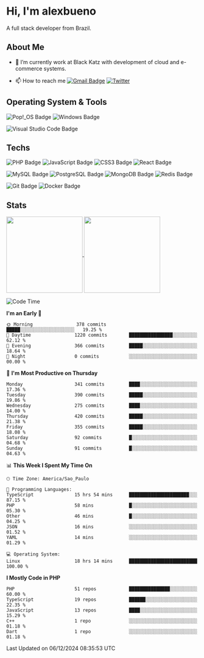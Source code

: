 # Hi, I'm alexbueno

A full stack developer from Brazil.

## About Me

- 🌱 I’m currently work at Black Katz with development of cloud and e-commerce systems.

- 📫 How to reach me [![Gmail Badge](https://img.shields.io/badge/-gmail-c14438?style=for-the-badge&logo=Gmail&logoColor=ffffff)](mailto:alexsandrofbueno@gmail.com) [![Twitter](https://img.shields.io/badge/twitter-1DA1F2.svg?style=for-the-badge&logo=twitter&logoColor=ffffff)](https://twitter.com/Alex_Bueno_7)

## Operating System & Tools

![Pop!_OS Badge](https://img.shields.io/badge/Pop!__OS-48B9C7?logo=popos&logoColor=fff&style=flat)
![Windows Badge](https://img.shields.io/badge/Windows-0078D6?logo=windows&logoColor=fff&style=flat)

![Visual Studio Code Badge](https://img.shields.io/badge/Visual%20Studio%20Code-007ACC?logo=visualstudiocode&logoColor=fff&style=flat)

## Techs

![PHP Badge](https://img.shields.io/badge/PHP-777BB4?logo=php&logoColor=fff&style=flat)
![JavaScript Badge](https://img.shields.io/badge/JavaScript-F7DF1E?logo=javascript&logoColor=000&style=flat)
![CSS3 Badge](https://img.shields.io/badge/CSS3-1572B6?logo=css3&logoColor=fff&style=flat)
![React Badge](https://img.shields.io/badge/React-61DAFB?logo=react&logoColor=000&style=flat)

![MySQL Badge](https://img.shields.io/badge/MySQL-4479A1?logo=mysql&logoColor=fff&style=flat)
![PostgreSQL Badge](https://img.shields.io/badge/PostgreSQL-4169E1?logo=postgresql&logoColor=fff&style=flat)
![MongoDB Badge](https://img.shields.io/badge/MongoDB-47A248?logo=mongodb&logoColor=fff&style=flat)
![Redis Badge](https://img.shields.io/badge/Redis-DC382D?logo=redis&logoColor=fff&style=flat)

![Git Badge](https://img.shields.io/badge/Git-F05032?logo=git&logoColor=fff&style=flat)
![Docker Badge](https://img.shields.io/badge/Docker-2496ED?logo=docker&logoColor=fff&style=flat)


## Stats

<a href="https://github.com/anuraghazra/github-readme-stats">
  <img height=200 align="center" src="https://github-readme-stats.vercel.app/api?username=alexbueno7&theme=dark" />
</a>
<a href="https://github.com/anuraghazra/convoychat">
  <img height=200 align="center" src="https://github-readme-stats.vercel.app/api/top-langs?username=alexbueno7&layout=compact&langs_count=8&card_width=320&theme=dark" />
</a>

<!--START_SECTION:waka-->
![Code Time](http://img.shields.io/badge/Code%20Time-1%2C245%20hrs%2040%20mins-blue)

**I'm an Early 🐤** 

```text
🌞 Morning                378 commits         █████░░░░░░░░░░░░░░░░░░░░   19.25 % 
🌆 Daytime                1220 commits        ████████████████░░░░░░░░░   62.12 % 
🌃 Evening                366 commits         █████░░░░░░░░░░░░░░░░░░░░   18.64 % 
🌙 Night                  0 commits           ░░░░░░░░░░░░░░░░░░░░░░░░░   00.00 % 
```
📅 **I'm Most Productive on Thursday** 

```text
Monday                   341 commits         ████░░░░░░░░░░░░░░░░░░░░░   17.36 % 
Tuesday                  390 commits         █████░░░░░░░░░░░░░░░░░░░░   19.86 % 
Wednesday                275 commits         ████░░░░░░░░░░░░░░░░░░░░░   14.00 % 
Thursday                 420 commits         █████░░░░░░░░░░░░░░░░░░░░   21.38 % 
Friday                   355 commits         █████░░░░░░░░░░░░░░░░░░░░   18.08 % 
Saturday                 92 commits          █░░░░░░░░░░░░░░░░░░░░░░░░   04.68 % 
Sunday                   91 commits          █░░░░░░░░░░░░░░░░░░░░░░░░   04.63 % 
```


📊 **This Week I Spent My Time On** 

```text
🕑︎ Time Zone: America/Sao_Paulo

💬 Programming Languages: 
TypeScript               15 hrs 54 mins      ██████████████████████░░░   87.15 % 
PHP                      58 mins             █░░░░░░░░░░░░░░░░░░░░░░░░   05.30 % 
Other                    46 mins             █░░░░░░░░░░░░░░░░░░░░░░░░   04.25 % 
JSON                     16 mins             ░░░░░░░░░░░░░░░░░░░░░░░░░   01.52 % 
YAML                     14 mins             ░░░░░░░░░░░░░░░░░░░░░░░░░   01.29 % 

💻 Operating System: 
Linux                    18 hrs 14 mins      █████████████████████████   100.00 % 
```

**I Mostly Code in PHP** 

```text
PHP                      51 repos            ███████████████░░░░░░░░░░   60.00 % 
TypeScript               19 repos            ██████░░░░░░░░░░░░░░░░░░░   22.35 % 
JavaScript               13 repos            ████░░░░░░░░░░░░░░░░░░░░░   15.29 % 
C++                      1 repo              ░░░░░░░░░░░░░░░░░░░░░░░░░   01.18 % 
Dart                     1 repo              ░░░░░░░░░░░░░░░░░░░░░░░░░   01.18 % 
```




 Last Updated on 06/12/2024 08:35:53 UTC
<!--END_SECTION:waka-->
